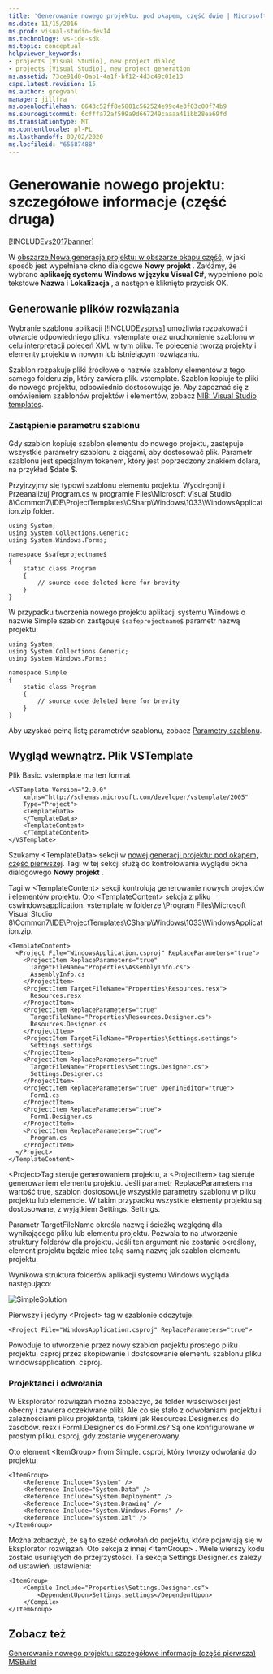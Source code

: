 ```yaml
---
title: 'Generowanie nowego projektu: pod okapem, część dwie | Microsoft Docs'
ms.date: 11/15/2016
ms.prod: visual-studio-dev14
ms.technology: vs-ide-sdk
ms.topic: conceptual
helpviewer_keywords:
- projects [Visual Studio], new project dialog
- projects [Visual Studio], new project generation
ms.assetid: 73ce91d8-0ab1-4a1f-bf12-4d3c49c01e13
caps.latest.revision: 15
ms.author: gregvanl
manager: jillfra
ms.openlocfilehash: 6643c52ff8e5801c562524e99c4e3f03c00f74b9
ms.sourcegitcommit: 6cfffa72af599a9d667249caaaa411bb28ea69fd
ms.translationtype: MT
ms.contentlocale: pl-PL
ms.lasthandoff: 09/02/2020
ms.locfileid: "65687488"
---
```

# <a name="new-project-generation-under-the-hood-part-two"></a>Generowanie nowego projektu: szczegółowe informacje (część druga)
[!INCLUDE[vs2017banner](../../includes/vs2017banner.md)]

W [obszarze Nowa generacja projektu: w obszarze okapu część,](../../extensibility/internals/new-project-generation-under-the-hood-part-one.md) w jaki sposób jest wypełniane okno dialogowe **Nowy projekt** . Załóżmy, że wybrano **aplikację systemu Windows w języku Visual C#**, wypełniono pola tekstowe **Nazwa** i **Lokalizacja** , a następnie kliknięto przycisk OK.  
  
## <a name="generating-the-solution-files"></a>Generowanie plików rozwiązania  
 Wybranie szablonu aplikacji [!INCLUDE[vsprvs](../../includes/vsprvs-md.md)] umożliwia rozpakować i otwarcie odpowiedniego pliku. vstemplate oraz uruchomienie szablonu w celu interpretacji poleceń XML w tym pliku. Te polecenia tworzą projekty i elementy projektu w nowym lub istniejącym rozwiązaniu.  
  
 Szablon rozpakuje pliki źródłowe o nazwie szablony elementów z tego samego folderu zip, który zawiera plik. vstemplate. Szablon kopiuje te pliki do nowego projektu, odpowiednio dostosowując je. Aby zapoznać się z omówieniem szablonów projektów i elementów, zobacz [NIB: Visual Studio templates](https://msdn.microsoft.com/141fccaa-d68f-4155-822b-27f35dd94041).  
  
### <a name="template-parameter-replacement"></a>Zastąpienie parametru szablonu  
 Gdy szablon kopiuje szablon elementu do nowego projektu, zastępuje wszystkie parametry szablonu z ciągami, aby dostosować plik. Parametr szablonu jest specjalnym tokenem, który jest poprzedzony znakiem dolara, na przykład $date $.  
  
 Przyjrzyjmy się typowi szablonu elementu projektu. Wyodrębnij i Przeanalizuj Program.cs w programie Files\Microsoft Visual Studio 8\Common7\IDE\ProjectTemplates\CSharp\Windows\1033\WindowsApplication.zip folder.  
  
```  
using System;  
using System.Collections.Generic;  
using System.Windows.Forms;  
  
namespace $safeprojectname$  
{  
    static class Program  
    {  
        // source code deleted here for brevity  
    }  
}  
```  
  
 W przypadku tworzenia nowego projektu aplikacji systemu Windows o nazwie Simple szablon zastępuje `$safeprojectname$` parametr nazwą projektu.  
  
```  
using System;  
using System.Collections.Generic;  
using System.Windows.Forms;  
  
namespace Simple  
{  
    static class Program  
    {  
        // source code deleted here for brevity  
    }  
}  
```  
  
 Aby uzyskać pełną listę parametrów szablonu, zobacz [Parametry szablonu](../../ide/template-parameters.md).  
  
## <a name="a-look-inside-a-vstemplate-file"></a>Wygląd wewnątrz. Plik VSTemplate  
 Plik Basic. vstemplate ma ten format  
  
```  
<VSTemplate Version="2.0.0"     xmlns="http://schemas.microsoft.com/developer/vstemplate/2005"     Type="Project">  
    <TemplateData>  
    </TemplateData>  
    <TemplateContent>  
    </TemplateContent>  
</VSTemplate>  
```  
  
 Szukamy \<TemplateData> sekcji w [nowej generacji projektu: pod okapem, część pierwszej](../../extensibility/internals/new-project-generation-under-the-hood-part-one.md). Tagi w tej sekcji służą do kontrolowania wyglądu okna dialogowego **Nowy projekt** .  
  
 Tagi w \<TemplateContent> sekcji kontrolują generowanie nowych projektów i elementów projektu. Oto \<TemplateContent> sekcja z pliku cswindowsapplication. vstemplate w folderze \Program Files\Microsoft Visual Studio 8\Common7\IDE\ProjectTemplates\CSharp\Windows\1033\WindowsApplication.zip.  
  
```  
<TemplateContent>  
  <Project File="WindowsApplication.csproj" ReplaceParameters="true">  
    <ProjectItem ReplaceParameters="true"  
      TargetFileName="Properties\AssemblyInfo.cs">  
      AssemblyInfo.cs  
    </ProjectItem>  
    <ProjectItem TargetFileName="Properties\Resources.resx">  
      Resources.resx  
    </ProjectItem>  
    <ProjectItem ReplaceParameters="true"       TargetFileName="Properties\Resources.Designer.cs">  
      Resources.Designer.cs  
    </ProjectItem>  
    <ProjectItem TargetFileName="Properties\Settings.settings">  
      Settings.settings  
    </ProjectItem>  
    <ProjectItem ReplaceParameters="true"       TargetFileName="Properties\Settings.Designer.cs">  
      Settings.Designer.cs  
    </ProjectItem>  
    <ProjectItem ReplaceParameters="true" OpenInEditor="true">  
      Form1.cs  
    </ProjectItem>  
    <ProjectItem ReplaceParameters="true">  
      Form1.Designer.cs  
    </ProjectItem>  
    <ProjectItem ReplaceParameters="true">  
      Program.cs  
    </ProjectItem>  
  </Project>  
</TemplateContent>  
```  
  
 \<Project>Tag steruje generowaniem projektu, a \<ProjectItem> tag steruje generowaniem elementu projektu. Jeśli parametr ReplaceParameters ma wartość true, szablon dostosowuje wszystkie parametry szablonu w pliku projektu lub elemencie. W takim przypadku wszystkie elementy projektu są dostosowane, z wyjątkiem Settings. Settings.  
  
 Parametr TargetFileName określa nazwę i ścieżkę względną dla wynikającego pliku lub elementu projektu. Pozwala to na utworzenie struktury folderów dla projektu. Jeśli ten argument nie zostanie określony, element projektu będzie mieć taką samą nazwę jak szablon elementu projektu.  
  
 Wynikowa struktura folderów aplikacji systemu Windows wygląda następująco:  
  
 ![SimpleSolution](../../extensibility/internals/media/simplesolution.png "SimpleSolution")  
  
 Pierwszy i jedyny \<Project> tag w szablonie odczytuje:  
  
```  
<Project File="WindowsApplication.csproj" ReplaceParameters="true">  
```  
  
 Powoduje to utworzenie przez nowy szablon projektu prostego pliku projektu. csproj przez skopiowanie i dostosowanie elementu szablonu pliku windowsapplication. csproj.  
  
### <a name="designers-and-references"></a>Projektanci i odwołania  
 W Eksplorator rozwiązań można zobaczyć, że folder właściwości jest obecny i zawiera oczekiwane pliki. Ale co się stało z odwołaniami projektu i zależnościami pliku projektanta, takimi jak Resources.Designer.cs do zasobów. resx i Form1.Designer.cs do Form1.cs?  Są one konfigurowane w prostym pliku. csproj, gdy zostanie wygenerowany.  
  
 Oto element \<ItemGroup> from Simple. csproj, który tworzy odwołania do projektu:  
  
```  
<ItemGroup>  
    <Reference Include="System" />  
    <Reference Include="System.Data" />  
    <Reference Include="System.Deployment" />  
    <Reference Include="System.Drawing" />  
    <Reference Include="System.Windows.Forms" />  
    <Reference Include="System.Xml" />  
</ItemGroup>  
```  
  
 Można zobaczyć, że są to sześć odwołań do projektu, które pojawiają się w Eksplorator rozwiązań. Oto sekcja z innej \<ItemGroup> . Wiele wierszy kodu zostało usuniętych do przejrzystości. Ta sekcja Settings.Designer.cs zależy od ustawień. ustawienia:  
  
```  
<ItemGroup>  
    <Compile Include="Properties\Settings.Designer.cs">  
        <DependentUpon>Settings.settings</DependentUpon>  
    </Compile>  
</ItemGroup>  
```  
  
## <a name="see-also"></a>Zobacz też  
 [Generowanie nowego projektu: szczegółowe informacje (część pierwsza)](../../extensibility/internals/new-project-generation-under-the-hood-part-one.md)  
 [MSBuild](../../msbuild/msbuild.md)
